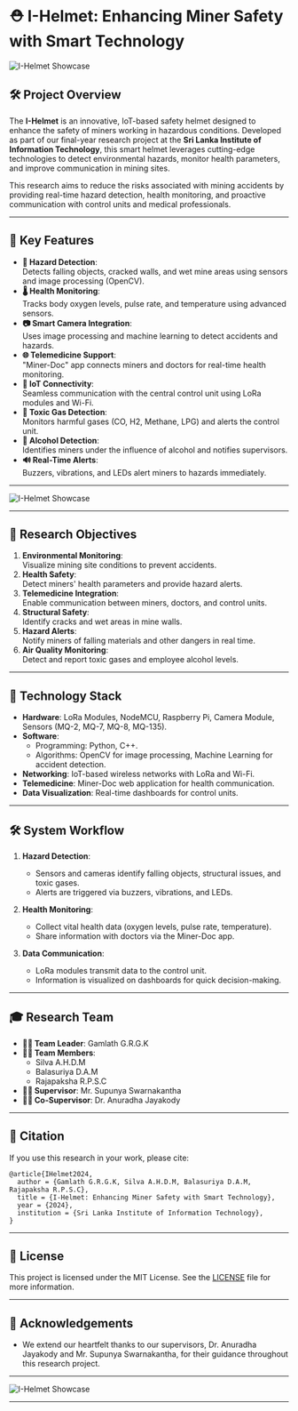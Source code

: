 # ⛑️ I-Helmet: Enhancing Miner Safety with Smart Technology  

![I-Helmet Showcase](https://github.com/GayanKavinda/I-Helmet-Way-to-improve-typical-miner-s-Safety-Research-Web-Site/blob/main/Project%20Showcase/photo_2022-06-16_17-18-25.jpg)  

## 🛠️ Project Overview  

The **I-Helmet** is an innovative, IoT-based safety helmet designed to enhance the safety of miners working in hazardous conditions. Developed as part of our final-year research project at the **Sri Lanka Institute of Information Technology**, this smart helmet leverages cutting-edge technologies to detect environmental hazards, monitor health parameters, and improve communication in mining sites.  

This research aims to reduce the risks associated with mining accidents by providing real-time hazard detection, health monitoring, and proactive communication with control units and medical professionals.  

---

## 🌟 Key Features  

- **🚨 Hazard Detection**:  
  Detects falling objects, cracked walls, and wet mine areas using sensors and image processing (OpenCV).  
- **🌡️ Health Monitoring**:  
  Tracks body oxygen levels, pulse rate, and temperature using advanced sensors.  
- **📷 Smart Camera Integration**:  
  Uses image processing and machine learning to detect accidents and hazards.  
- **🌐 Telemedicine Support**:  
  "Miner-Doc" app connects miners and doctors for real-time health monitoring.  
- **📡 IoT Connectivity**:  
  Seamless communication with the central control unit using LoRa modules and Wi-Fi.  
- **🛑 Toxic Gas Detection**:  
  Monitors harmful gases (CO, H2, Methane, LPG) and alerts the control unit.  
- **🍺 Alcohol Detection**:  
  Identifies miners under the influence of alcohol and notifies supervisors.  
- **🔊 Real-Time Alerts**:  
  Buzzers, vibrations, and LEDs alert miners to hazards immediately.  

---

![I-Helmet Showcase](https://github.com/GayanKavinda/I-Helmet-Way-to-improve-typical-miner-s-Safety-Research-Web-Site/blob/main/Project%20Showcase/I%20Helmet%20Web%20Page.png)

---

## 🔬 Research Objectives  

1. **Environmental Monitoring**:  
   Visualize mining site conditions to prevent accidents.  
2. **Health Safety**:  
   Detect miners' health parameters and provide hazard alerts.  
3. **Telemedicine Integration**:  
   Enable communication between miners, doctors, and control units.  
4. **Structural Safety**:  
   Identify cracks and wet areas in mine walls.  
5. **Hazard Alerts**:  
   Notify miners of falling materials and other dangers in real time.  
6. **Air Quality Monitoring**:  
   Detect and report toxic gases and employee alcohol levels.  

---

## 🔧 Technology Stack  

- **Hardware**: LoRa Modules, NodeMCU, Raspberry Pi, Camera Module, Sensors (MQ-2, MQ-7, MQ-8, MQ-135).  
- **Software**:  
  - Programming: Python, C++.  
  - Algorithms: OpenCV for image processing, Machine Learning for accident detection.  
- **Networking**: IoT-based wireless networks with LoRa and Wi-Fi.  
- **Telemedicine**: Miner-Doc web application for health communication.  
- **Data Visualization**: Real-time dashboards for control units.  

---

## 🛠 System Workflow  

1. **Hazard Detection**:  
   - Sensors and cameras identify falling objects, structural issues, and toxic gases.  
   - Alerts are triggered via buzzers, vibrations, and LEDs.  

2. **Health Monitoring**:  
   - Collect vital health data (oxygen levels, pulse rate, temperature).  
   - Share information with doctors via the Miner-Doc app.  

3. **Data Communication**:  
   - LoRa modules transmit data to the control unit.  
   - Information is visualized on dashboards for quick decision-making.  

---

## 🎓 Research Team  

- **👨‍💼 Team Leader**: Gamlath G.R.G.K  
- **👩‍💻 Team Members**:  
  - Silva A.H.D.M  
  - Balasuriya D.A.M  
  - Rajapaksha R.P.S.C  
- **🧑‍🏫 Supervisor**: Mr. Supunya Swarnakantha  
- **🧑‍🏫 Co-Supervisor**: Dr. Anuradha Jayakody  

---

## 📄 Citation  

If you use this research in your work, please cite:  

```plaintext  
@article{IHelmet2024,  
  author = {Gamlath G.R.G.K, Silva A.H.D.M, Balasuriya D.A.M, Rajapaksha R.P.S.C},  
  title = {I-Helmet: Enhancing Miner Safety with Smart Technology},  
  year = {2024},  
  institution = {Sri Lanka Institute of Information Technology},  
}  
```
---

## 📝 License

This project is licensed under the MIT License. See the [LICENSE](LICENSE) file for more information.

---

## 🤝 Acknowledgements

- We extend our heartfelt thanks to our supervisors, Dr. Anuradha Jayakody and Mr. Supunya Swarnakantha, for their guidance throughout this research project.

---

![I-Helmet Showcase](https://github.com/GayanKavinda/I-Helmet-Way-to-improve-typical-miner-s-Safety-Research-Web-Site/blob/main/Project%20Showcase/Full%20Webpage.jpeg)

---
